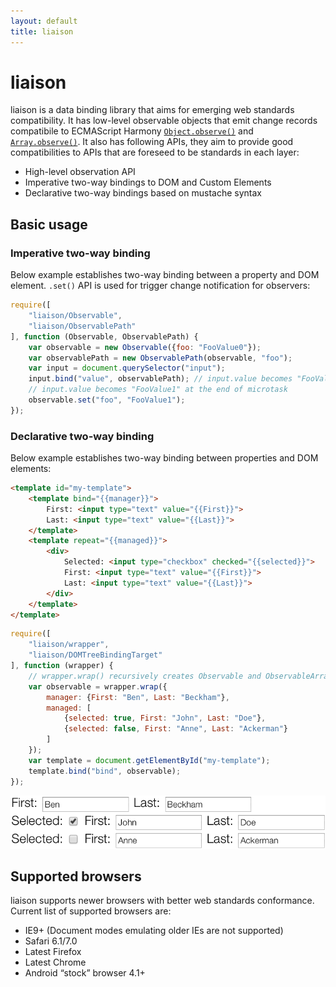 ```yaml
---
layout: default
title: liaison
---
```


# liaison

liaison is a data binding library that aims for emerging web standards compatibility.
It has low-level observable objects that emit change records compatibile to ECMAScript Harmony [`Object.observe()`](http://wiki.ecmascript.org/doku.php?id=harmony:observe) and [`Array.observe()`](http://wiki.ecmascript.org/doku.php?id=harmony:observe).
It also has following APIs, they aim to provide good compatibilities to APIs that are foreseed to be standards in each layer:

* High-level observation API
* Imperative two-way bindings to DOM and Custom Elements
* Declarative two-way bindings based on mustache syntax

## Basic usage

### Imperative two-way binding

Below example establishes two-way binding between a property and DOM element.
`.set()` API is used for trigger change notification for observers:

```javascript
require([
    "liaison/Observable",
    "liaison/ObservablePath"
], function (Observable, ObservablePath) {
    var observable = new Observable({foo: "FooValue0"});
    var observablePath = new ObservablePath(observable, "foo");
    var input = document.querySelector("input");
    input.bind("value", observablePath); // input.value becomes "FooValue0"
    // input.value becomes "FooValue1" at the end of microtask
    observable.set("foo", "FooValue1");
});
```

### Declarative two-way binding

Below example establishes two-way binding between properties and DOM elements:

```html
<template id="my-template">
    <template bind="{{manager}}">
        First: <input type="text" value="{{First}}">
        Last: <input type="text" value="{{Last}}">
    </template>
    <template repeat="{{managed}}">
        <div>
            Selected: <input type="checkbox" checked="{{selected}}">
            First: <input type="text" value="{{First}}">
            Last: <input type="text" value="{{Last}}">
        </div>
    </template>
</template>
```

```javascript
require([
    "liaison/wrapper",
    "liaison/DOMTreeBindingTarget"
], function (wrapper) {
    // wrapper.wrap() recursively creates Observable and ObservableArray
    var observable = wrapper.wrap({
        manager: {First: "Ben", Last: "Beckham"},
        managed: [
            {selected: true, First: "John", Last: "Doe"},
            {selected: false, First: "Anne", Last: "Ackerman"}
        ]
    });
    var template = document.getElementById("my-template");
    template.bind("bind", observable);
});
```

![Declarative binding example](./images/declarative.png)

## Supported browsers

liaison supports newer browsers with better web standards conformance. Current list of supported browsers are:

* IE9+ (Document modes emulating older IEs are not supported)
* Safari 6.1/7.0
* Latest Firefox
* Latest Chrome
* Android “stock” browser 4.1+
